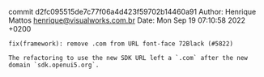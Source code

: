 commit d2fc095515de7c77f06a4d423f59702b14460a91
Author: Henrique Mattos <henrique@visualworks.com.br>
Date:   Mon Sep 19 07:10:58 2022 +0200

    fix(framework): remove .com from URL font-face 72Black (#5822)
    
    The refactoring to use the new SDK URL left a `.com` after the new
    domain `sdk.openui5.org`.
